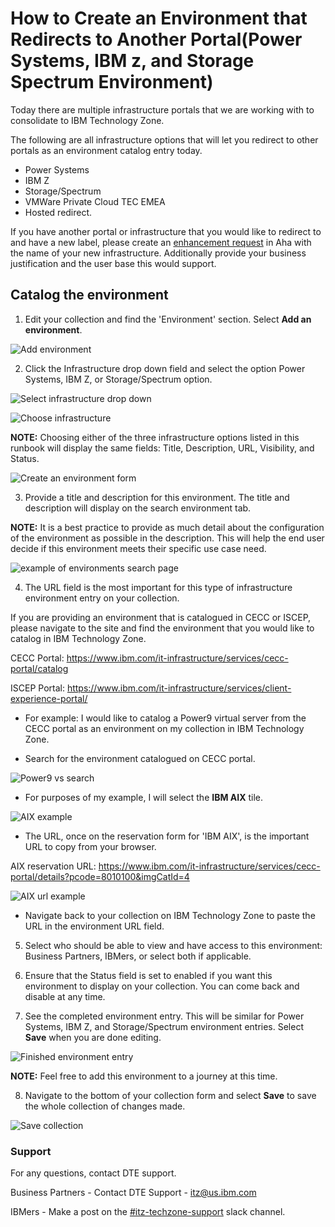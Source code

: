 # How to Create an Environment that Redirects to Another Portal(Power Systems, IBM z, and Storage Spectrum Environment)

Today there are multiple infrastructure portals that we are working with to consolidate to IBM Technology Zone. 

The following are all infrastructure options that will let you redirect to other portals as an environment catalog entry today.
- Power Systems
- IBM Z
- Storage/Spectrum
- VMWare Private Cloud TEC EMEA
- Hosted redirect.

If you have another portal or infrastructure that you would like to redirect to and have a new label, please create an [enhancement request](https://ibm.biz/techzone-enhancements) in Aha with the name of your new infrastructure. Additionally provide your business justification and the user base this would support. 

## Catalog the environment

1. Edit your collection and find the 'Environment' section. Select **Add an environment**.

![Add environment](https://github.com/IBM/itz-support-public/blob/main/IBM-Technology-Zone/IBM-Technology-Zone-Runbooks/Images/add%20environment.png)

2. Click the Infrastructure drop down field and select the option Power Systems, IBM Z, or Storage/Spectrum option.

![Select infrastructure drop down](https://github.com/IBM/itz-support-public/blob/main/IBM-Technology-Zone/IBM-Technology-Zone-Runbooks/Images/select%20infrastructure%20drop%20down.png)

![Choose infrastructure](https://github.com/IBM/itz-support-public/blob/main/IBM-Technology-Zone/IBM-Technology-Zone-Runbooks/Images/choose%20infrastructure.png)

**NOTE:** Choosing either of the three infrastructure options listed in this runbook will display the same fields: Title, Description, URL, Visibility, and Status.

![Create an environment form](https://github.com/IBM/itz-support-public/blob/main/IBM-Technology-Zone/IBM-Technology-Zone-Runbooks/Images/Power%20environment%20form.png)

3. Provide a title and description for this environment. The title and description will display on the search environment tab. 

**NOTE:** It is a best practice to provide as much detail about the configuration of the environment as possible in the description. This will help the end user decide if this environment meets their specific use case need.

![example of environments search page](https://github.com/IBM/itz-support-public/blob/main/IBM-Technology-Zone/IBM-Technology-Zone-Runbooks/Images/example%20environments%20search%20page%20description.png)

4. The URL field is the most important for this type of infrastructure environment entry on your collection.

If you are providing an environment that is catalogued in CECC or ISCEP, please navigate to the site and find the environment that you would like to catalog in IBM Technology Zone.

CECC Portal: https://www.ibm.com/it-infrastructure/services/cecc-portal/catalog

ISCEP Portal: https://www.ibm.com/it-infrastructure/services/client-experience-portal/

* For example: I would like to catalog a Power9 virtual server from the CECC portal as an environment on my collection in IBM Technology Zone. 

* Search for the environment catalogued on CECC portal.

![Power9 vs search](https://github.com/IBM/itz-support-public/blob/main/IBM-Technology-Zone/IBM-Technology-Zone-Runbooks/Images/search%20power9%20vs.png)

* For purposes of my example, I will select the **IBM AIX** tile.

![AIX example](https://github.com/IBM/itz-support-public/blob/main/IBM-Technology-Zone/IBM-Technology-Zone-Runbooks/Images/IBM%20AIX%20example.png)

* The URL, once on the reservation form for 'IBM AIX', is the important URL to copy from your browser.

AIX reservation URL: https://www.ibm.com/it-infrastructure/services/cecc-portal/details?pcode=8010100&imgCatId=4

![AIX url example](https://github.com/IBM/itz-support-public/blob/main/IBM-Technology-Zone/IBM-Technology-Zone-Runbooks/Images/aix%20reservation%20url.png)

* Navigate back to your collection on IBM Technology Zone to paste the URL in the environment URL field. 

5. Select who should be able to view and have access to this environment: Business Partners, IBMers, or select both if applicable. 

6. Ensure that the Status field is set to enabled if you want this environment to display on your collection. You can come back and disable at any time. 

7. See the completed environment entry. This will be similar for Power Systems, IBM Z, and Storage/Spectrum environment entries. Select **Save** when you are done editing. 

![Finished environment entry](https://github.com/IBM/itz-support-public/blob/main/IBM-Technology-Zone/IBM-Technology-Zone-Runbooks/Images/Finished%20environment%20entry.png)

**NOTE:** Feel free to add this environment to a journey at this time.

8. Navigate to the bottom of your collection form and select **Save** to save the whole collection of changes made. 

![Save collection](https://github.com/IBM/itz-support-public/blob/main/IBM-Technology-Zone/IBM-Technology-Zone-Runbooks/Images/save%20the%20collection.png)

### Support

For any questions, contact DTE support.

Business Partners - Contact DTE Support - itz@us.ibm.com

IBMers - Make a post on the [#itz-techzone-support](https://ibm-itz.slack.com/archives/C0124J683GW) slack channel.








